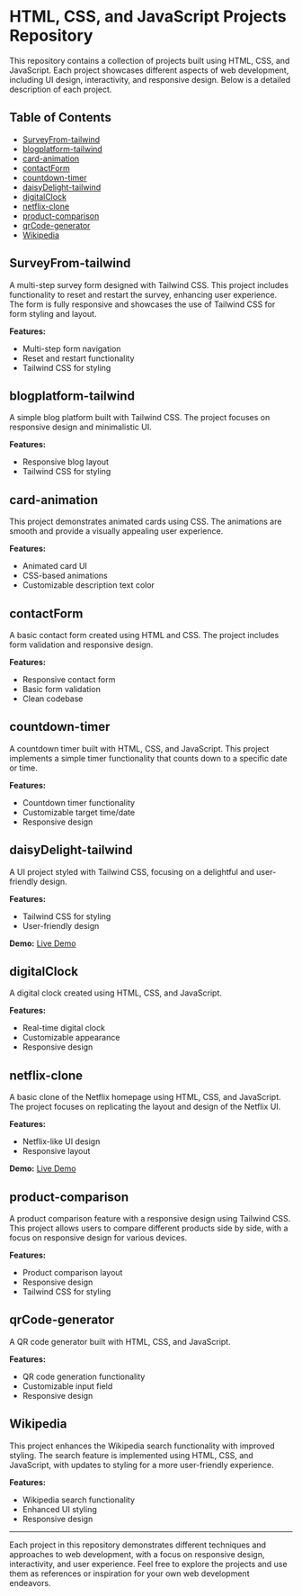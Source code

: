 # HTML, CSS, and JavaScript Projects Repository

This repository contains a collection of projects built using HTML, CSS, and JavaScript. Each project showcases different aspects of web development, including UI design, interactivity, and responsive design. Below is a detailed description of each project.

## Table of Contents

- [SurveyFrom-tailwind](#surveyfrom-tailwind)
- [blogplatform-tailwind](#blogplatform-tailwind)
- [card-animation](#card-animation)
- [contactForm](#contactform)
- [countdown-timer](#countdown-timer)
- [daisyDelight-tailwind](#daisydelight-tailwind)
- [digitalClock](#digitalclock)
- [netflix-clone](#netflix-clone)
- [product-comparison](#product-comparison)
- [qrCode-generator](#qrcode-generator)
- [Wikipedia](#wikipedia)

## SurveyFrom-tailwind

A multi-step survey form designed with Tailwind CSS. This project includes functionality to reset and restart the survey, enhancing user experience. The form is fully responsive and showcases the use of Tailwind CSS for form styling and layout.

**Features:**
- Multi-step form navigation
- Reset and restart functionality
- Tailwind CSS for styling

## blogplatform-tailwind

A simple blog platform built with Tailwind CSS. The project focuses on responsive design and minimalistic UI.

**Features:**
- Responsive blog layout
- Tailwind CSS for styling

## card-animation

This project demonstrates animated cards using CSS. The animations are smooth and provide a visually appealing user experience.

**Features:**
- Animated card UI
- CSS-based animations
- Customizable description text color

## contactForm

A basic contact form created using HTML and CSS. The project includes form validation and responsive design.

**Features:**
- Responsive contact form
- Basic form validation
- Clean codebase

## countdown-timer

A countdown timer built with HTML, CSS, and JavaScript. This project implements a simple timer functionality that counts down to a specific date or time.

**Features:**
- Countdown timer functionality
- Customizable target time/date
- Responsive design

## daisyDelight-tailwind

A UI project styled with Tailwind CSS, focusing on a delightful and user-friendly design.

**Features:**
- Tailwind CSS for styling
- User-friendly design

**Demo:**
[Live Demo](https://daisydelight.netlify.app/)

## digitalClock

A digital clock created using HTML, CSS, and JavaScript.

**Features:**
- Real-time digital clock
- Customizable appearance
- Responsive design

## netflix-clone

A basic clone of the Netflix homepage using HTML, CSS, and JavaScript. The project focuses on replicating the layout and design of the Netflix UI.

**Features:**
- Netflix-like UI design
- Responsive layout

**Demo:**
[Live Demo](https://clonee-site.netlify.app/)

## product-comparison

A product comparison feature with a responsive design using Tailwind CSS. This project allows users to compare different products side by side, with a focus on responsive design for various devices.

**Features:**
- Product comparison layout
- Responsive design
- Tailwind CSS for styling

## qrCode-generator

A QR code generator built with HTML, CSS, and JavaScript.

**Features:**
- QR code generation functionality
- Customizable input field
- Responsive design

## Wikipedia

This project enhances the Wikipedia search functionality with improved styling. The search feature is implemented using HTML, CSS, and JavaScript, with updates to styling for a more user-friendly experience.

**Features:**
- Wikipedia search functionality
- Enhanced UI styling
- Responsive design

---

Each project in this repository demonstrates different techniques and approaches to web development, with a focus on responsive design, interactivity, and user experience. Feel free to explore the projects and use them as references or inspiration for your own web development endeavors.

